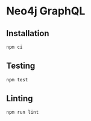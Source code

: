 # Neo4j GraphQL

## Installation

```sh
npm ci
```

## Testing

```sh
npm test
```

## Linting

```sh
npm run lint
```
